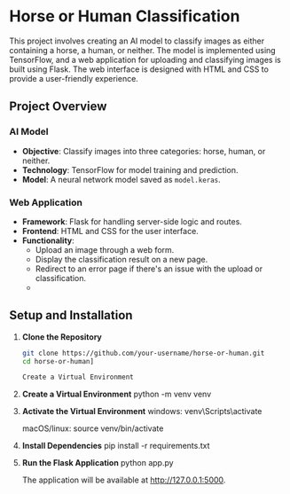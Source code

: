 # Horse or Human Classification

This project involves creating an AI model to classify images as either containing a horse, a human, or neither. The model is implemented using TensorFlow, and a web application for uploading and classifying images is built using Flask. The web interface is designed with HTML and CSS to provide a user-friendly experience.

## Project Overview

### AI Model
- **Objective**: Classify images into three categories: horse, human, or neither.
- **Technology**: TensorFlow for model training and prediction.
- **Model**: A neural network model saved as `model.keras`.

### Web Application
- **Framework**: Flask for handling server-side logic and routes.
- **Frontend**: HTML and CSS for the user interface.
- **Functionality**: 
  - Upload an image through a web form.
  - Display the classification result on a new page.
  - Redirect to an error page if there's an issue with the upload or classification.
  - 
## Setup and Installation

1. **Clone the Repository**

   ```bash
   git clone https://github.com/your-username/horse-or-human.git
   cd horse-or-human]

   Create a Virtual Environment

2. **Create a Virtual Environment**
  python -m venv venv

3. **Activate the Virtual Environment**
   windows:
   venv\Scripts\activate

   macOS/linux:
   source venv/bin/activate

4. **Install Dependencies**
    pip install -r requirements.txt

5. **Run the Flask Application**
   python app.py

   The application will be available at http://127.0.0.1:5000.
